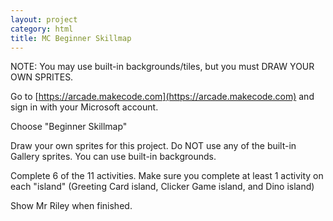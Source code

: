 ```yaml
---
layout: project
category: html
title: MC Beginner Skillmap
---
```


NOTE: You may use built-in backgrounds/tiles, but you must DRAW YOUR OWN SPRITES.

Go to [https://arcade.makecode.com](https://arcade.makecode.com) and sign in with your Microsoft account.

Choose "Beginner Skillmap"

Draw your own sprites for this project. Do NOT use any of the built-in Gallery sprites. You can use built-in backgrounds.

Complete 6 of the 11 activities. Make sure you complete at least 1 activity on each "island" (Greeting Card island, Clicker Game island, and Dino island)






Show Mr Riley when finished.
